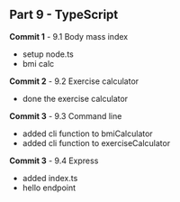 ## Part 9 - TypeScript

**Commit 1** - 9.1 Body mass index
- setup node.ts
- bmi calc

**Commit 2** - 9.2 Exercise calculator
- done the exercise calculator

**Commit 3** - 9.3 Command line
- added cli function to bmiCalculator
- added cli function to exerciseCalculator

**Commit 3** - 9.4 Express
- added index.ts
- hello endpoint


